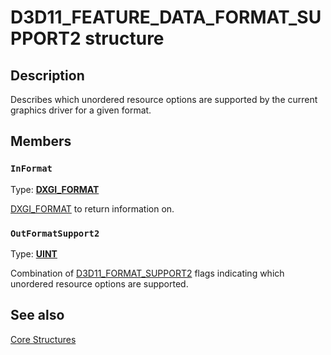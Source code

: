 # D3D11_FEATURE_DATA_FORMAT_SUPPORT2 structure

## Description

Describes which unordered resource options are supported by the current graphics driver for a given format.

## Members

### `InFormat`

Type: **[DXGI_FORMAT](https://learn.microsoft.com/windows/desktop/api/dxgiformat/ne-dxgiformat-dxgi_format)**

[DXGI_FORMAT](https://learn.microsoft.com/windows/desktop/api/dxgiformat/ne-dxgiformat-dxgi_format) to return information on.

### `OutFormatSupport2`

Type: **[UINT](https://learn.microsoft.com/windows/desktop/WinProg/windows-data-types)**

Combination of [D3D11_FORMAT_SUPPORT2](https://learn.microsoft.com/windows/desktop/api/d3d11/ne-d3d11-d3d11_format_support2) flags indicating which unordered resource options are supported.

## See also

[Core Structures](https://learn.microsoft.com/windows/desktop/direct3d11/d3d11-graphics-reference-d3d11-core-structures)